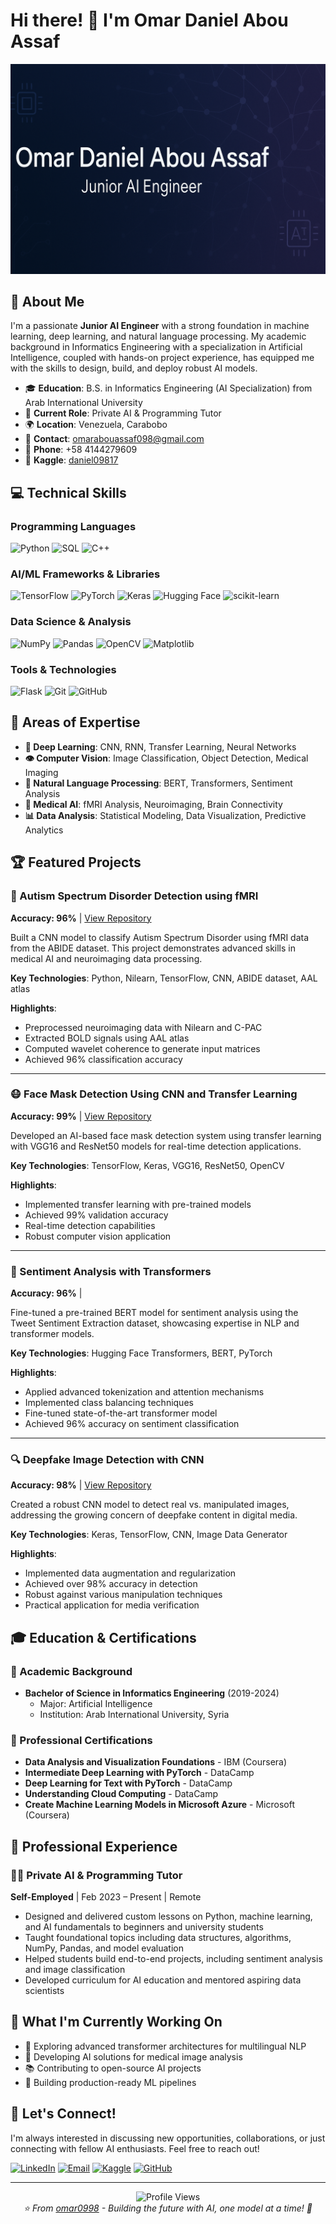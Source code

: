 # Hi there! 👋 I'm Omar Daniel Abou Assaf

![GitHub Banner](./github-banner.png)

## 🚀 About Me

I'm a passionate **Junior AI Engineer** with a strong foundation in machine learning, deep learning, and natural language processing. My academic background in Informatics Engineering with a specialization in Artificial Intelligence, coupled with hands-on project experience, has equipped me with the skills to design, build, and deploy robust AI models.

- 🎓 **Education**: B.S. in Informatics Engineering (AI Specialization) from Arab International University
- 💼 **Current Role**: Private AI & Programming Tutor
- 🌍 **Location**: Venezuela, Carabobo
- 📧 **Contact**: omarabouassaf098@gmail.com
- 📱 **Phone**: +58 4144279609
- 🔗 **Kaggle**: [daniel09817](https://www.kaggle.com/daniel09817)

## 💻 Technical Skills

### Programming Languages
![Python](https://img.shields.io/badge/Python-3776AB?style=for-the-badge&logo=python&logoColor=white)
![SQL](https://img.shields.io/badge/SQL-4479A1?style=for-the-badge&logo=mysql&logoColor=white)
![C++](https://img.shields.io/badge/C++-00599C?style=for-the-badge&logo=c%2B%2B&logoColor=white)

### AI/ML Frameworks & Libraries
![TensorFlow](https://img.shields.io/badge/TensorFlow-FF6F00?style=for-the-badge&logo=tensorflow&logoColor=white)
![PyTorch](https://img.shields.io/badge/PyTorch-EE4C2C?style=for-the-badge&logo=pytorch&logoColor=white)
![Keras](https://img.shields.io/badge/Keras-D00000?style=for-the-badge&logo=keras&logoColor=white)
![Hugging Face](https://img.shields.io/badge/🤗%20Hugging%20Face-FFD21E?style=for-the-badge)
![scikit-learn](https://img.shields.io/badge/scikit--learn-F7931E?style=for-the-badge&logo=scikit-learn&logoColor=white)

### Data Science & Analysis
![NumPy](https://img.shields.io/badge/NumPy-013243?style=for-the-badge&logo=numpy&logoColor=white)
![Pandas](https://img.shields.io/badge/Pandas-150458?style=for-the-badge&logo=pandas&logoColor=white)
![OpenCV](https://img.shields.io/badge/OpenCV-27338e?style=for-the-badge&logo=OpenCV&logoColor=white)
![Matplotlib](https://img.shields.io/badge/Matplotlib-11557c?style=for-the-badge)

### Tools & Technologies
![Flask](https://img.shields.io/badge/Flask-000000?style=for-the-badge&logo=flask&logoColor=white)
![Git](https://img.shields.io/badge/Git-F05032?style=for-the-badge&logo=git&logoColor=white)
![GitHub](https://img.shields.io/badge/GitHub-181717?style=for-the-badge&logo=github&logoColor=white)

## 🎯 Areas of Expertise

- **🧠 Deep Learning**: CNN, RNN, Transfer Learning, Neural Networks
- **👁️ Computer Vision**: Image Classification, Object Detection, Medical Imaging
- **📝 Natural Language Processing**: BERT, Transformers, Sentiment Analysis
- **🏥 Medical AI**: fMRI Analysis, Neuroimaging, Brain Connectivity
- **📊 Data Analysis**: Statistical Modeling, Data Visualization, Predictive Analytics

## 🏆 Featured Projects

### 🧠 Autism Spectrum Disorder Detection using fMRI
**Accuracy: 96%** | [View Repository](https://github.com/omar0998/Autism-Spectrum-Disorder)

Built a CNN model to classify Autism Spectrum Disorder using fMRI data from the ABIDE dataset. This project demonstrates advanced skills in medical AI and neuroimaging data processing.

**Key Technologies**: Python, Nilearn, TensorFlow, CNN, ABIDE dataset, AAL atlas

**Highlights**:
- Preprocessed neuroimaging data with Nilearn and C-PAC
- Extracted BOLD signals using AAL atlas
- Computed wavelet coherence to generate input matrices
- Achieved 96% classification accuracy

---

### 😷 Face Mask Detection Using CNN and Transfer Learning
**Accuracy: 99%** | [View Repository](https://github.com/omar0998/Face-Mask-Detection)

Developed an AI-based face mask detection system using transfer learning with VGG16 and ResNet50 models for real-time detection applications.

**Key Technologies**: TensorFlow, Keras, VGG16, ResNet50, OpenCV

**Highlights**:
- Implemented transfer learning with pre-trained models
- Achieved 99% validation accuracy
- Real-time detection capabilities
- Robust computer vision application

---

### 💭 Sentiment Analysis with Transformers
**Accuracy: 96%** |

Fine-tuned a pre-trained BERT model for sentiment analysis using the Tweet Sentiment Extraction dataset, showcasing expertise in NLP and transformer models.

**Key Technologies**: Hugging Face Transformers, BERT, PyTorch

**Highlights**:
- Applied advanced tokenization and attention mechanisms
- Implemented class balancing techniques
- Fine-tuned state-of-the-art transformer model
- Achieved 96% accuracy on sentiment classification

---

### 🔍 Deepfake Image Detection with CNN
**Accuracy: 98%** | [View Repository](https://github.com/omar0998/DeepFake_Detection)

Created a robust CNN model to detect real vs. manipulated images, addressing the growing concern of deepfake content in digital media.

**Key Technologies**: Keras, TensorFlow, CNN, Image Data Generator

**Highlights**:
- Implemented data augmentation and regularization
- Achieved over 98% accuracy in detection
- Robust against various manipulation techniques
- Practical application for media verification

## 🎓 Education & Certifications

### 🏫 Academic Background
- **Bachelor of Science in Informatics Engineering** (2019-2024)
  - Major: Artificial Intelligence
  - Institution: Arab International University, Syria

### 📜 Professional Certifications
- **Data Analysis and Visualization Foundations** - IBM (Coursera)
- **Intermediate Deep Learning with PyTorch** - DataCamp
- **Deep Learning for Text with PyTorch** - DataCamp
- **Understanding Cloud Computing** - DataCamp
- **Create Machine Learning Models in Microsoft Azure** - Microsoft (Coursera)

## 💼 Professional Experience

### 👨‍🏫 Private AI & Programming Tutor
**Self-Employed** | Feb 2023 – Present | Remote

- Designed and delivered custom lessons on Python, machine learning, and AI fundamentals to beginners and university students
- Taught foundational topics including data structures, algorithms, NumPy, Pandas, and model evaluation
- Helped students build end-to-end projects, including sentiment analysis and image classification
- Developed curriculum for AI education and mentored aspiring data scientists

## 🌟 What I'm Currently Working On

- 🔬 Exploring advanced transformer architectures for multilingual NLP
- 🏥 Developing AI solutions for medical image analysis
- 📚 Contributing to open-source AI projects
- 🎯 Building production-ready ML pipelines

## 🤝 Let's Connect!

I'm always interested in discussing new opportunities, collaborations, or just connecting with fellow AI enthusiasts. Feel free to reach out!

[![LinkedIn](https://img.shields.io/badge/LinkedIn-0077B5?style=for-the-badge&logo=linkedin&logoColor=white)](https://www.linkedin.com/in/omar-daniel-abou-assaf-6a6b57213/)
[![Email](https://img.shields.io/badge/Email-D14836?style=for-the-badge&logo=gmail&logoColor=white)](mailto:omarabouassaf098@gmail.com)
[![Kaggle](https://img.shields.io/badge/Kaggle-20BEFF?style=for-the-badge&logo=kaggle&logoColor=white)](https://www.kaggle.com/daniel09817)
[![GitHub](https://img.shields.io/badge/GitHub-181717?style=for-the-badge&logo=github&logoColor=white)](https://github.com/omar0998)

---

<div align="center">
  <img src="https://komarev.com/ghpvc/?username=omar0998&color=blueviolet&style=flat-square&label=Profile+Views" alt="Profile Views"/>
</div>

<div align="center">
  <i>⭐️ From <a href="https://github.com/omar0998">omar0998</a> - Building the future with AI, one model at a time! 🚀</i>
</div>

